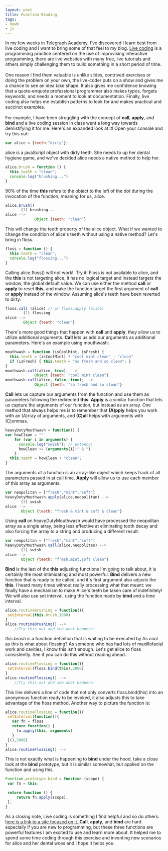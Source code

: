```yaml
---
layout: post
title: Function Binding
tags:
- newb
- js
---
```


In my few weeks in Telegraph Academy, I've discovered I learn best from live coding and I want to bring some of that feel to my blog. <a href="https://en.wikipedia.org/wiki/Live_coding" target="_blank">Live coding</a> is a programming practice centered on the use of improvising interactive programming, there are live websites with many free, live tutorials and others simply challenging them to build something in a short period of time. <br /><br /> One reason I find them valuable is unlike slides, contrived exercises or doing the problem on your own, the live-coder puts on a show and gives me a chance to see an idea take shape. It also gives me confidence knowing that a quote-enquote professional programmer also makes typos, forgets keywords, and needs a moment to look at documentation. Finally, live coding also helps me establish patterns to look for and makes practical and succinct examples. <br /><br />For example, I have been struggling with the concept of **call**, **apply**, and **bind** and a live coding session in class went a long way towards demistifying it for me. Here's an expanded look at it! Open your console and try this out: <br />

```javascript
var alice = {teeth:"dirty"};
```
alice is a javaScript object with dirty teeth. She needs to up her dental hygiene game, and we've decided alice needs a native method to help her.

```javascript
alice.brush = function () {
  this.teeth = "clean";
  console.log("brushing...")
}
```
90% of the time **this** refers to the object to the left of the dot during the invocation of the function, meaning for us, alice.

```javascript
alice.brush()
       (1) brushing...
alice -->
			 Object {teeth: "clean"}
```
This will change the teeth property of the alice object. What if we wanted to change the condition of alice's teeth without using a native method? Let's bring in floss.

```javascript
floss = function () {
  this.teeth = "clean";
  console.log("flossing...")
}
```
Calling alice.floss() will not work!. Try it! Floss is not available to alice, and the **this** is not targeting alice, it has no logical target and instead targets the window, the global default value. We can use either the method **call** or **apply** to reset **this**, and make the function target the first argument of **call** or **apply** instead of the window. Assuming alice's teeth have been reverted to dirty:

```javascript
floss.call (alice) // or floss.apply (alice)
        (1) flossing
alice -->
        Object {teeth: "clean"}
```
There's more good things that happen with **call** and **apply**, they allow us to utilize additional arguments. **Call** lets us add our arguments as additional parameters. Here's an example using mouthwash:

```javascript
mouthwash = function (isCoolMint, isFresh) {
  this.teeth = (isCoolMint) ? "cool mint clean" : "clean"
  if (isFresh) { this.teeth = "so fresh and so clean"; }
}
mouthwash.call(alice, true); -->
			 Object {teeth: "cool mint clean"}
mouthwash.call(alice, false, true); -->
			 Object {teeth: "so fresh and so clean"}
```

**Call** lets us capture our arguments from the function and use them as parameters following the redirected **this**. **Apply** is a similar function that lets us capture the arguments of our function, but instead as an array. One method that always helps me is to remember that **(A)pply** helps you work with an (A)rray of arguments, and **(C)all** helps with arguments with (C)ommas.

```javascript
heavyDutyMouthwash = function() {
var howClean = ""
    for (var i in arguments) {
      console.log("swish"); // potency!
      howClean += (arguments[i]+" & ")
    }
  this.teeth = howClean + "clean";
}
```
 The arguments of a function is an array-like object which keeps track of all parameters passed in at call time. **Apply** will allow us to use each member of this array as arguments.

 ```javascript
 var neopolitan = ["fresh","mint","soft"]
 heavyDutyMouthwash.apply(alice,neopolitan) -->
        (3) swish
 alice -->
        Object {teeth: "fresh & mint & soft & clean"}
```

Using **call** on heavyDutyMouthwash would have processed the neopolitan array as a single array, being less effective at eliminating tooth decay and also forcing the array to a string and producing a different result:

 ```javascript
 var neopolitan = ["fresh","mint","soft"]
 heavyDutyMouthwash.call(alice,neopolitan) -->
        (1) swish
 alice -->
        Object {teeth: "fresh,mint,soft clean"}
```

**Bind** is the last of the **this** adjusting functions I'm going to talk about, it is certainly the most intimidating and most powerful. **Bind** delivers a new function that is ready to be called, and it's first argument also adjusts the **this**. I heard many times without really processing what that meant: we finally have a mechanism to make Alice's teeth be taken care of indefinitely! We will also use set interval, using the function made by **bind** and a time interval.

 ```javascript
alice.routineBrushing = function(){
  setInterval(this.brush,1000)
}
alice.routineBrushing() -->
     //Try this out and see what happens!
```
*this.brush* is a function definition that is waiting to be executed by
As cool as this is what about flossing? As someone who has had lots of maxillofacial work and cavities, I know this isn't enough. Let's get alice to floss consistently. See if you can do this without reading ahead.

 ```javascript
alice.routineFlossing = function(){
  setInterval(floss.bind(this),2000)
}
alice.routineFlossing() -->
     //Try this out and see what happens!
```

This line delivers a line of code that not only converts floss.bind(this) into an anonymous function ready to be invoked, it also adjusts this to take advantage of the floss method. Another way to picture the function is:

 ```javascript
alice.routineFlossing = function(){
  setInterval(function(){
    var fn = floss
    return function() {
      fn.apply(this, arguments)
    }
  }(),2000)
}
alice.routineFlossing() -->
```

This is not exactly what is happening to **bind** under the hood, take a close look at the **bind** prototype, but it is similar somewhat, but applied on the function and using this.

 ```javascript
Function.prototype.bind = function (scope) {
  var fn = this;

  return function () {
      return fn.apply(scope);
  };
}
```

 As a closing note, Live coding is something I find helpful and so do others: <a href="https://www.livecoding.tv/" target="_blank"> here is a link to a site focused on it. </a> **Call**, **apply**, and **bind** are hard especially if you are new to programming, but these three functions are powerful features I am excited to use and learn more about. It helped me to spend some time coding through this exercise and inventing new scenarios for alice and her dental woes and I hope it helps you.
